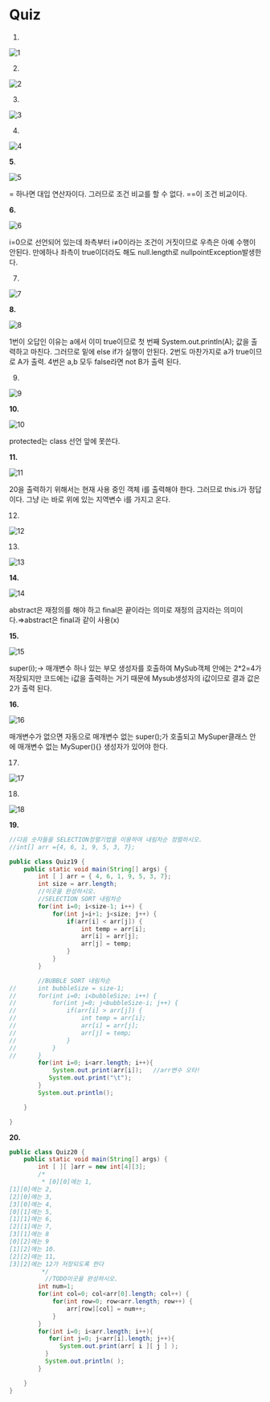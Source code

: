 # Quiz 

1.

![1](https://user-images.githubusercontent.com/63957819/103460492-f2734200-4d59-11eb-90c3-1a9290c87e5c.jpg)

2.

![2](https://user-images.githubusercontent.com/63957819/103460494-f3a46f00-4d59-11eb-8d63-9bed19c82348.jpg)

3.

![3](https://user-images.githubusercontent.com/63957819/103460495-f43d0580-4d59-11eb-8314-7219bd6df054.jpg)

4.

![4](https://user-images.githubusercontent.com/63957819/103460496-f43d0580-4d59-11eb-8d8b-e816dad8e3e1.jpg)

**5**.

![5](https://user-images.githubusercontent.com/63957819/103460497-f4d59c00-4d59-11eb-912d-bb48be080c22.jpg)

= 하나면 대입 연산자이다. 그러므로 조건 비교를 할 수 없다. ==이 조건 비교이다.

**6.**

![6](https://user-images.githubusercontent.com/63957819/103460498-f4d59c00-4d59-11eb-8b86-7b9142b67da8.jpg)

i=0으로 선언되어 있는데 좌측부터 i≠0이라는 조건이 거짓이므로 우측은 아예 수행이 안된다. 만에하나 좌측이 true이더라도 해도 null.length로 nullpointException발생한다.

7.

![7](https://user-images.githubusercontent.com/63957819/103460499-f56e3280-4d59-11eb-9c66-55a897a312c6.jpg)

**8.**

![8](https://user-images.githubusercontent.com/63957819/103460501-f56e3280-4d59-11eb-82f0-c321a6b2c915.jpg)

1번이 오답인 이유는 a에서 이미 true이므로 첫 번째  System.out.println(A); 값을 출력하고 마친다. 그러므로 밑에 else if가 실행이 안된다. 2번도 마찬가지로 a가 true이므로 A가 출력. 4번은 a,b 모두 false라면 not B가 출력 된다.

9.

![9](https://user-images.githubusercontent.com/63957819/103460502-f606c900-4d59-11eb-9b0d-6bbaf972a94e.jpg)

**10.**

![10](https://user-images.githubusercontent.com/63957819/103460503-f69f5f80-4d59-11eb-8157-f4d5ef38cecb.jpg)

protected는 class 선언 앞에 못쓴다.

**11.**

![11](https://user-images.githubusercontent.com/63957819/103460504-f69f5f80-4d59-11eb-8f05-1ea7cc40b811.jpg)

20을 출력하기 위해서는 현재 사용 중인 객체 i를 출력해야 한다. 그러므로 this.i가 정답이다. 그냥 i는 바로 위에 있는 지역변수 i를 가지고 온다. 

12.

![12](https://user-images.githubusercontent.com/63957819/103460505-f737f600-4d59-11eb-831f-0cac13b2eede.jpg)

13.

![13](https://user-images.githubusercontent.com/63957819/103460506-f737f600-4d59-11eb-997f-2e90a4c65197.jpg)

**14.**

![14](https://user-images.githubusercontent.com/63957819/103460507-f7d08c80-4d59-11eb-95cc-f39a043285b0.jpg)

abstract은 재정의를 해야 하고 final은 끝이라는 의미로 재정의 금지라는 의미이다.⇒abstract은 final과 같이 사용(x) 

**15.**

![15](https://user-images.githubusercontent.com/63957819/103460509-f7d08c80-4d59-11eb-8045-ab2eb0701ed9.jpg)

super(i);→ 매개변수 하나 있는 부모 생성자를 호출하여 MySub객체 안에는 2*2=4가 저장되지만 코드에는 i값을 출력하는 거기 때문에 Mysub생성자의 i값이므로 결과 값은 2가 출력 된다.  

**16.**

![16](https://user-images.githubusercontent.com/63957819/103460510-f8692300-4d59-11eb-8fb8-2e4dd0324b54.jpg)

매개변수가 없으면 자동으로 매개변수 없는 super();가 호출되고 MySuper클래스 안에 매개변수 없는 MySuper(){} 생성자가 있어야 한다.

17.

![17](https://user-images.githubusercontent.com/63957819/103460511-f901b980-4d59-11eb-9cf1-95b211ea4e9f.jpg)

18.

![18](https://user-images.githubusercontent.com/63957819/103460512-f901b980-4d59-11eb-85f6-e4c3185a4186.jpg)

**19.**

```java
//다음 숫자들을 SELECTION정렬기법을 이용하여 내림차순 정렬하시오.
//int[] arr ={4, 6, 1, 9, 5, 3, 7};

public class Quiz19 {
	public static void main(String[] args) {
		int [ ] arr = { 4, 6, 1, 9, 5, 3, 7};
		int size = arr.length;
		//이곳을 완성하시오.
		//SELECTION SORT 내림차순
		for(int i=0; i<size-1; i++) {
			for(int j=i+1; j<size; j++) {
				if(arr[i] < arr[j]) {
					int temp = arr[i];
					arr[i] = arr[j];
					arr[j] = temp;
				}
			}
		}

		//BUBBLE SORT 내림차순
//		int bubbleSize = size-1;
//		for(int i=0; i<bubbleSize; i++) {
//			for(int j=0; j<bubbleSize-i; j++) {
//				if(arr[i] > arr[j]) {
//					int temp = arr[i];
//					arr[i] = arr[j];
//					arr[j] = temp;
//				}
//			}
//		}
		for(int i=0; i<arr.length; i++){
		    System.out.print(arr[i]);   //arr변수 오타!
		   System.out.print("\t");
		}
		System.out.println();

	}

}
```

**20.**

```java
public class Quiz20 {
	public static void main(String[] args) {
		int [ ][ ]arr = new int[4][3];
		/*
		 * [0][0]에는 1, 
[1][0]에는 2, 
[2][0]에는 3, 
[3][0]에는 4,
[0][1]에는 5, 
[1][1]에는 6,
[2][1]에는 7,
[3][1]에는 8
[0][2]에는 9
[1][2]에는 10.
[2][2]에는 11,
[3][2]에는 12가 저장되도록 한다 
		 */
		  //TODO이곳을 완성하시오.
		int num=1;
		for(int col=0; col<arr[0].length; col++) {
			for(int row=0; row<arr.length; row++) {
				arr[row][col] = num++;
			}
		}
		for(int i=0; i<arr.length; i++){
		   for(int j=0; j<arr[i].length; j++){
		      System.out.print(arr[ i ][ j ] );
		  }
		  System.out.println( );
		}

	}
}
```
